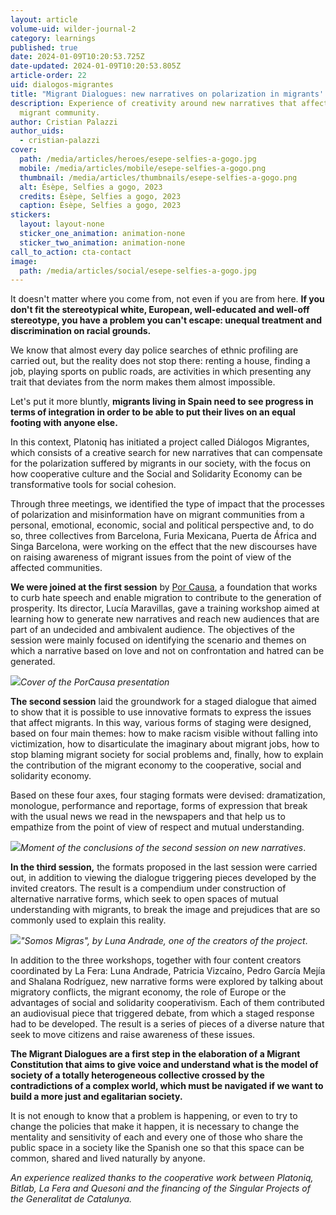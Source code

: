```yaml
---
layout: article
volume-uid: wilder-journal-2
category: learnings
published: true
date: 2024-01-09T10:20:53.725Z
date-updated: 2024-01-09T10:20:53.805Z
article-order: 22
uid: dialogos-migrantes
title: "Migrant Dialogues: new narratives on polarization in migrants' lives"
description: Experience of creativity around new narratives that affect the
  migrant community.
author: Cristian Palazzi
author_uids:
  - cristian-palazzi
cover:
  path: /media/articles/heroes/esepe-selfies-a-gogo.jpg
  mobile: /media/articles/mobile/esepe-selfies-a-gogo.png
  thumbnail: /media/articles/thumbnails/esepe-selfies-a-gogo.png
  alt: Ésèpe, Selfies a gogo, 2023
  credits: Ésèpe, Selfies a gogo, 2023
  caption: Ésèpe, Selfies a gogo, 2023
stickers:
  layout: layout-none
  sticker_one_animation: animation-none
  sticker_two_animation: animation-none
call_to_action: cta-contact
image:
  path: /media/articles/social/esepe-selfies-a-gogo.jpg
---
```

It doesn't matter where you come from, not even if you are from here. **If you don't fit the stereotypical white, European, well-educated and well-off stereotype, you have a problem you can't escape: unequal treatment and discrimination on racial grounds.**

We know that almost every day police searches of ethnic profiling are carried out, but the reality does not stop there: renting a house, finding a job, playing sports on public roads, are activities in which presenting any trait that deviates from the norm makes them almost impossible.

Let's put it more bluntly, **migrants living in Spain need to see progress in terms of integration in order to be able to put their lives on an equal footing with anyone else.**

In this context, Platoniq has initiated a project called Diálogos Migrantes, which consists of a creative search for new narratives that can compensate for the polarization suffered by migrants in our society, with the focus on how cooperative culture and the Social and Solidarity Economy can be transformative tools for social cohesion.

Through three meetings, we identified the type of impact that the processes of polarization and misinformation have on migrant communities from a personal, emotional, economic, social and political perspective and, to do so, three collectives from Barcelona, Furia Mexicana, Puerta de África and Singa Barcelona, were working on the effect that the new discourses have on raising awareness of migrant issues from the point of view of the affected communities.

**We were joined at the first session** by [Por Causa](https://porcausa.org/), a foundation that works to curb hate speech and enable migration to contribute to the generation of prosperity. Its director, Lucía Maravillas, gave a training workshop aimed at learning how to generate new narratives and reach new audiences that are part of an undecided and ambivalent audience. The objectives of the session were mainly focused on identifying the scenario and themes on which a narrative based on love and not on confrontation and hatred can be generated.

![](https://lh7-us.googleusercontent.com/G7tY5pn0-aQmcLk1ibJfXWP8KG7MveB_8VVDSEQTJSqPmOEzPDEwambVqiWQU9tx5eMm2kGJ2sCfv-wgvjhCbVtFtr3RFnfyBOojZRsrI2pmeMFNA_dsdWDrh0zanbzu-ZFf0NLuE9hE4CDHEXCjBGY)*Cover of the PorCausa presentation*

**The second session** laid the groundwork for a staged dialogue that aimed to show that it is possible to use innovative formats to express the issues that affect migrants. In this way, various forms of staging were designed, based on four main themes: how to make racism visible without falling into victimization, how to disarticulate the imaginary about migrant jobs, how to stop blaming migrant society for social problems and, finally, how to explain the contribution of the migrant economy to the cooperative, social and solidarity economy.

Based on these four axes, four staging formats were devised: dramatization, monologue, performance and reportage, forms of expression that break with the usual news we read in the newspapers and that help us to empathize from the point of view of respect and mutual understanding.

![](https://lh7-us.googleusercontent.com/QvZuuqa0zo0qSSrRQkDTiJA3a0V03mvEOQJOnyG3_S47XsUEsoyiZCMQPNaai0i-26vsyn3NcVdSJZZVhCVHBIw8bUtVL3_nmt2jZvIcC5OejstRocZ8kTyWqINsc6cnbiGdLJVnR8XANKUB7U0-ND8)*Moment of the conclusions of the second session on new narratives*.

**In the third session,** the formats proposed in the last session were carried out, in addition to viewing the dialogue triggering pieces developed by the invited creators. The result is a compendium under construction of alternative narrative forms, which seek to open spaces of mutual understanding with migrants, to break the image and prejudices that are so commonly used to explain this reality.

![](https://lh7-us.googleusercontent.com/04fMfhtphn2l4WCl0KiYfYKAjbwVNmOuobsAjxYMCcfwVyVe7umCyGcbvHaWXgnIKz4dClGukKPApJfcj6eDNda6IRAWmt3TJ-ylbJ62Smlf4Y6VQ7BI7ZCbJEBtS9ID8OFHju7R-NySOF6k_3dZ2Z4)*"Somos Migras", by Luna Andrade, one of the creators of the project*.

In addition to the three workshops, together with four content creators coordinated by La Fera: Luna Andrade, Patricia Vizcaíno, Pedro García Mejía and Shalana Rodríguez, new narrative forms were explored by talking about migratory conflicts, the migrant economy, the role of Europe or the advantages of social and solidarity cooperativism. Each of them contributed an audiovisual piece that triggered debate, from which a staged response had to be developed. The result is a series of pieces of a diverse nature that seek to move citizens and raise awareness of these issues.

**The Migrant Dialogues are a first step in the elaboration of a Migrant Constitution that aims to give voice and understand what is the model of society of a totally heterogeneous collective crossed by the contradictions of a complex world, which must be navigated if we want to build a more just and egalitarian society.**

It is not enough to know that a problem is happening, or even to try to change the policies that make it happen, it is necessary to change the mentality and sensitivity of each and every one of those who share the public space in a society like the Spanish one so that this space can be common, shared and lived naturally by anyone.

*An experience realized thanks to the cooperative work between Platoniq, Bitlab, La Fera and Quesoni and the financing of the Singular Projects of the Generalitat de Catalunya.*
